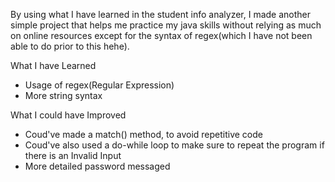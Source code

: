 By using what I have learned in the student info analyzer, I made another simple project that helps me practice my java skills without relying as much on online resources except for the syntax of regex(which I have not been able to do prior to this hehe).

What I have Learned
- Usage of regex(Regular Expression)
- More string syntax

What I could have Improved
- Coud've made a match() method, to avoid repetitive code
- Coud've also used a do-while loop to make sure to repeat the program if there is an Invalid Input
- More detailed password messaged
